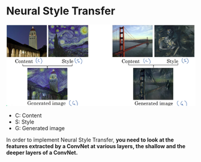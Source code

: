 # Neural Style Transfer

![](img/screenshot_from_2019-02-26_19-04-07.png)

- C: Content
- S: Style
- G: Generated image

In order to implement Neural Style Transfer, **you need to look at the features extracted by a ConvNet at various layers, the shallow and the deeper layers of a ConvNet.**
